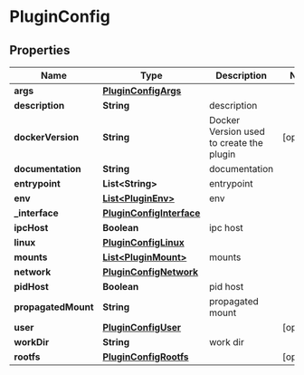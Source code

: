 

# PluginConfig

## Properties

Name | Type | Description | Notes
------------ | ------------- | ------------- | -------------
**args** | [**PluginConfigArgs**](PluginConfigArgs.md) |  | 
**description** | **String** | description | 
**dockerVersion** | **String** | Docker Version used to create the plugin |  [optional]
**documentation** | **String** | documentation | 
**entrypoint** | **List&lt;String&gt;** | entrypoint | 
**env** | [**List&lt;PluginEnv&gt;**](PluginEnv.md) | env | 
**_interface** | [**PluginConfigInterface**](PluginConfigInterface.md) |  | 
**ipcHost** | **Boolean** | ipc host | 
**linux** | [**PluginConfigLinux**](PluginConfigLinux.md) |  | 
**mounts** | [**List&lt;PluginMount&gt;**](PluginMount.md) | mounts | 
**network** | [**PluginConfigNetwork**](PluginConfigNetwork.md) |  | 
**pidHost** | **Boolean** | pid host | 
**propagatedMount** | **String** | propagated mount | 
**user** | [**PluginConfigUser**](PluginConfigUser.md) |  |  [optional]
**workDir** | **String** | work dir | 
**rootfs** | [**PluginConfigRootfs**](PluginConfigRootfs.md) |  |  [optional]



